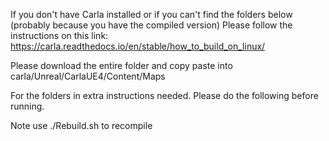 If you don't have Carla installed or if you can't find the folders below (probably because you have the compiled version)
Please follow the instructions on this link:
https://carla.readthedocs.io/en/stable/how_to_build_on_linux/


Please download the entire folder and copy paste into carla/Unreal/CarlaUE4/Content/Maps



For the folders in extra instructions needed. Please do the following before running.



Note use ./Rebuild.sh to recompile
